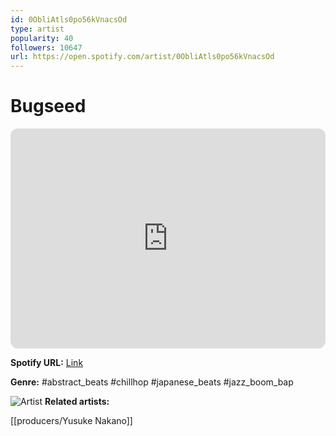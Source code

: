 ```yaml
---
id: 0ObliAtls0po56kVnacsOd
type: artist
popularity: 40
followers: 10647
url: https://open.spotify.com/artist/0ObliAtls0po56kVnacsOd
---
```

# Bugseed

<iframe style="border-radius:12px" src="https://open.spotify.com/embed/artist/0ObliAtls0po56kVnacsOd" width="100%" height="352" frameBorder="0" allowfullscreen="" allow="autoplay; clipboard-write; encrypted-media; fullscreen; picture-in-picture" loading="lazy"></iframe>

**Spotify URL:** [Link](https://open.spotify.com/artist/0ObliAtls0po56kVnacsOd)

**Genre:**  #abstract_beats #chillhop #japanese_beats #jazz_boom_bap

![Artist](https://i.scdn.co/image/ab6761610000e5eb6e698f22785928bf58f40f8c)
**Related artists:**

[[producers/Yusuke Nakano]]
